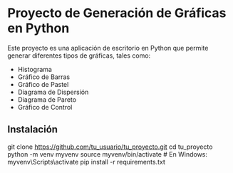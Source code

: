 # Proyecto de Generación de Gráficas en Python

Este proyecto es una aplicación de escritorio en Python que permite generar diferentes tipos de gráficas, tales como:

- Histograma
- Gráfico de Barras
- Gráfico de Pastel
- Diagrama de Dispersión
- Diagrama de Pareto
- Gráfico de Control

## Instalación
git clone https://github.com/tu_usuario/tu_proyecto.git
cd tu_proyecto
python -m venv myvenv
source myvenv/bin/activate  # En Windows: myvenv\Scripts\activate
pip install -r requirements.txt